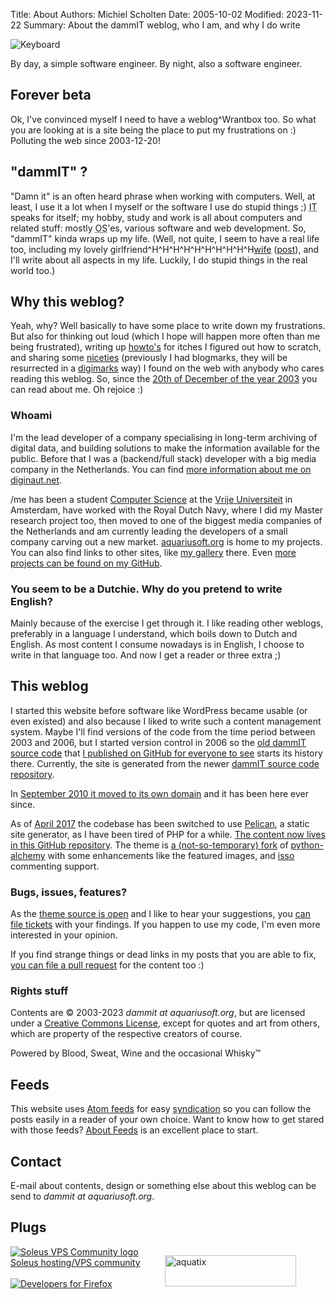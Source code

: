 Title: About
Authors: Michiel Scholten
Date: 2005-10-02
Modified: 2023-11-22
Summary: About the dammIT weblog, who I am, and why I do write


![Keyboard](https://shuttereye.org/images/c4/c44361343913968c_2000-2000.jpg)


By day, a simple software engineer. By night, also a software engineer.

<h2>Forever beta</h2>
<p>Ok, I've convinced myself I need to have a weblog^Wrantbox too. So what you are looking at is a site being the place to put my frustrations on :) Polluting the web since 2003-12-20!</p>


<h2>"dammIT" ?</h2>
<p>"Damn it" is an often heard phrase when working with computers. Well, at least, I use it a lot when I myself or the software I use do stupid things ;) <acronym title="Information Technology">IT</acronym> speaks for itself; my hobby, study and work is all about computers and related stuff: mostly <acronym title="Operating System">OS</acronym>'es, various software and web development. So, "dammIT" kinda wraps up my life. (Well, not quite, I seem to have a real life too, including my lovely girlfriend^H^H^H^H^H^H^H^H^H^H<a href="http://inekemichiel.nl">wife</a> (<a href="{filename}../posts/20100703-we-are-married.md">post</a>), and I'll write about all aspects in my life. Luckily, I do stupid things in the real world too.)</p>


<h2>Why this weblog?</h2>
<p>Yeah, why? Well basically to have some place to write down my frustrations. But also for thinking out loud (which I hope will happen more often than me being frustrated), writing up <a href="/tag/howto.html">howto's</a> for itches I figured out how to scratch, and sharing some <a href="/tag/digimarks.html">niceties</a> (previously I had blogmarks, they will be resurrected in a <a href="https://github.com/aquatix/digimarks/">digimarks</a> way) I found on the web with anybody who cares reading this weblog. So, since the <a href="{filename}../posts/20031220-darn-trains.md">20th of December of the year 2003</a> you can read about me. Oh rejoice :)</p>

<h3>Whoami</h3>
<p>I'm the lead developer of a company specialising in long-term archiving of digital data, and building solutions to make the information available for the public. Before that I was a (backend/full stack) developer with a big media company in the Netherlands. You can find <a href="https://diginaut.net">more information about me on diginaut.net</a>.</p>

<p>/me has been a student <a href="http://www.cs.vu.nl/">Computer Science</a> at the <a href="http://www.vu.nl/">Vrije Universiteit</a> in Amsterdam, have worked with the Royal Dutch Navy, where I did my Master research project too, then moved to one of the biggest media companies of the Netherlands and am currently leading the developers of a small company carving out a new market. <a href="https://aquariusoft.org/">aquariusoft.org</a> is home to my projects. You can also find links to other sites, like <a href="https://shuttereye.org/">my gallery</a> there. Even <a href="https://github.com/aquatix">more projects can be found on my GitHub</a>.</p>

<h3>You seem to be a Dutchie. Why do you pretend to write English?</h3>
<p>Mainly because of the exercise I get through it. I like reading other weblogs, preferably in a language I understand, which boils down to Dutch and English. As most content I consume nowadays is in English, I choose to write in that language too. And now I get a reader or three extra ;)</p>


<h2>This weblog</h2>
<p>I started this website before software like WordPress became usable (or even existed) and also because I liked to write such a content management system. Maybe I'll find versions of the code from the time period between 2003 and 2006, but I started version control in 2006 so the <a href="https://github.com/aquatix/dammit">old dammIT source code</a> that <a href="https://github.com/aquatix/dammit/commit/348c185f40fac8988ffd5b9b20fc1106766bbe68">I published on GitHub for everyone to see</a> starts its history there. Currently, the site is generated from the newer <a href="https://github.com/aquatix/dammit.nl">dammIT source code repository</a>.</p>

<p>In <a href="{filename}../posts/20100913-a-new-domain.md">September 2010 it moved to its own domain</a> and it has been here ever since.</p>

<p>As of <a href="{filename}../posts/moved-to-pelican.md">April 2017</a> the codebase has been switched to use <a href="http://docs.getpelican.com/">Pelican</a>, a static site generator, as I have been tired of PHP for a while. <a href="https://github.com/aquatix/dammit.nl">The content now lives in this GitHub repository</a>. The theme is <a href="https://github.com/aquatix/pelican-alchemy">a (not-so-temporary) fork</a> of <a href="https://github.com/nairobilug/pelican-alchemy">python-alchemy</a> with some enhancements like the featured images, and <a href="https://posativ.org/isso/">isso</a> commenting support.</p>

<h3>Bugs, issues, features?</h3>
<p>As the <a href="https://github.com/aquatix/pelican-alchemy/tree/dammit">theme source is open</a> and I like to hear your suggestions, you <a href="https://github.com/aquatix/dammit.nl/issues">can file tickets</a> with your findings. If you happen to use my code, I'm even more interested in your opinion.</p>

<p>If you find strange things or dead links in my posts that you are able to fix, <a href="https://github.com/aquatix/dammit.nl">you can file a pull request</a> for the content too :)</p>


<h3>Rights stuff</h3>
<p>Contents are &copy; 2003-2023 <i>dammit at aquariusoft.org</i>, but are licensed under a <a href="https://creativecommons.org/licenses/by-nc-sa/4.0/">Creative Commons License</a>, except for quotes and art from others, which are property of the respective creators of course.</p>
<p>Powered by Blood, Sweat, Wine and the occasional Whisky&trade;</p>


<h2>Feeds</h2>
<p>This website uses <a href="https://en.wikipedia.org/wiki/Atom_(Web_standard)">Atom feeds</a> for easy <a href="https://en.wikipedia.org/wiki/History_of_web_syndication_technology">syndication</a> so you can follow the posts easily in a reader of your own choice. Want to know how to get stared with those feeds? <a href="https://aboutfeeds.com/">About Feeds</a> is an excellent place to start.


<h2>Contact</h2>
<p>E-mail about contents, design or something else about this weblog can be send to <i>dammit at aquariusoft.org</i>.</p>


<h2>Plugs</h2>

<div style="width: 49%; float: left">
    <a href="https://soleus.nu/"><img src="/images/content/soleus.png" alt="Soleus VPS Community logo" title="Soleus VPS Community" />
    <br />
    Soleus hosting/VPS community</a>
    <br />
    <br />
    <a title="Developers for Firefox"
       rel="nofollow"
       href="https://www.mozilla.org/firefox/this-browser-comes-highly-recommended/?utm_source=devs-for.firefox.com&utm_medium=referral&utm_campaign=devs-for-firefox&utm_content=Developers_For_Firefox_Light">
        <img style="border:0 none;"
           alt="Developers for Firefox"
           srcset="//code.cdn.mozilla.net/for-firefox/badges/assets/Developers_For_Firefox_Light.png,
                   //code.cdn.mozilla.net/for-firefox/badges/assets/Developers_For_Firefox_Light-2x.png 2x"
           src="//code.cdn.mozilla.net/for-firefox/badges/assets/Developers_For_Firefox_Light.png">
    </a>
</div>
<div style="width: 49%; float: left;">
    <p><a href="https://ko-fi.com/aquatix"> <img src="https://ko-fi.com/img/githubbutton_sm.svg" height="50" width="210" alt="aquatix" /></a></p>
    <!--
    <br />
    <a href="http://steamcommunity.com/id/aquariusoft"><img title="My Steam Profile and status" src="https://badges.steamprofile.com/profile/default/steam/76561198018623366.png" alt="My Steam Status" /></a>
    -->
</div>

<br style="clear: both;" />

